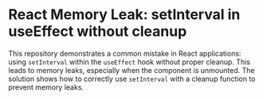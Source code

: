 # React Memory Leak: setInterval in useEffect without cleanup

This repository demonstrates a common mistake in React applications: using `setInterval` within the `useEffect` hook without proper cleanup. This leads to memory leaks, especially when the component is unmounted. The solution shows how to correctly use `setInterval` with a cleanup function to prevent memory leaks.